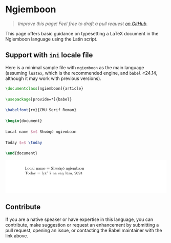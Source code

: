 # Ngiemboon

<blockquote>
  <p><em>Improve this page! Feel free to draft a pull request <a href="https://github.com/latex3/babel/tree/docs/docs">on GitHub</a>.</em></p>
</blockquote>

This page offers basic guidance on typesetting a LaTeX document in the
Ngiemboon language using the Latin script.

## Support with `ini` locale file

Here is a minimal sample file with `ngiemboon` as the main language
(assuming `luatex`, which is the recommended engine, and `babel` ≥24.14,
although it may work with previous versions).

```tex
\documentclass[ngiemboon]{article}

\usepackage[provide=*]{babel}

\babelfont{rm}{CMU Serif Roman}

\begin{document}

Local name $=$ Shwóŋò ngiembɔɔn

Today $=$ \today

\end{document}
```

![](../media/locale-ngiemboon.png)

## Contribute

If you are a native speaker or have expertise in this language, you can
contribute, make suggestion or request an enhancement by submitting a
pull request, opening an issue, or contacting the Babel maintainer with
the link above.